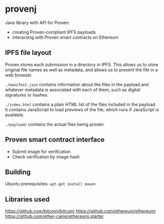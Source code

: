 # provenj

Java library with API for Proven:
* creating Proven-compliant IPFS payloads
* interacting with Proven smart contracts on Ethereum

## IPFS file layout
Proven stores each submission in a directory in IPFS. This allows us to store
original file names as well as metadata, and allows us to present the file
in a web browser.

`./manifest.json` contains information about the files in the payload and
whatever metadata is associated with each of them, such as digital signatures
or hashes.

`./index.html` contains a plain HTML list of the files included in the payload. It contains JavaScript to load previews of the file, which runs if JavaScript is available.

`./payload/` contains the actual files being proven.

## Proven smart contract interface
* Submit image for verification
* Check verification by image hash

## Building

Ubuntu prerequisites:
`apt-get install maven`

## Libraries used
https://github.com/bitcoinj/bitcoinj
https://github.com/ethereum/ethereumj
https://github.com/ether-camp/ethereumj.starter


